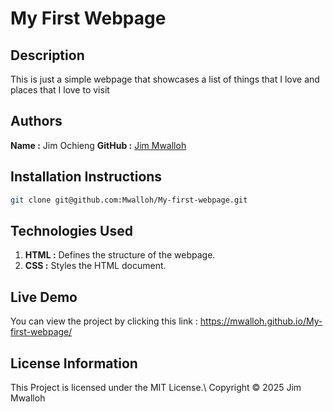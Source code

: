 # My First Webpage

## Description
This is just a simple webpage that showcases a list of things that I love and places that I love to visit

## Authors
**Name :** Jim Ochieng
**GitHub :** [Jim Mwalloh](https://github.com/Mwalloh)

## Installation Instructions
```bash
git clone git@github.com:Mwalloh/My-first-webpage.git
```

## Technologies Used
1. **HTML :** Defines the structure of the webpage.
2. **CSS :** Styles the HTML document.

## Live Demo
You can view the project by clicking this link : https://mwalloh.github.io/My-first-webpage/

## License Information
This Project is licensed under the MIT License.\ 
Copyright © 2025 Jim Mwalloh
